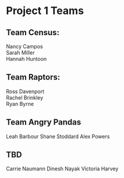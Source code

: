 # Project 1 Teams

## Team Census:  
Nancy Campos  
Sarah Miller  
Hannah Huntoon

## Team Raptors:  
Ross Davenport  
Rachel Brinkley  
Ryan Byrne

## Team Angry Pandas
Leah Barbour
Shane Stoddard
Alex Powers

## TBD
Carrie Naumann
Dinesh Nayak
Victoria Harvey
<!--stackedit_data:
eyJoaXN0b3J5IjpbLTE4OTUyMzI1NzQsLTE3NTcwMjM2NywtMT
AxMTU2ODA0MV19
-->